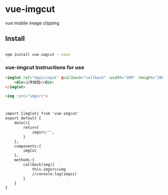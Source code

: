 # vue-imgcut

vue mobile image clipping

## Install

``` bash

npm install vue-imgcut --save
```

###  vue-imgcut Instructions for use 

``` html
<imgCut ref="Uppicinput" @callback="callback" :width="200" :height="200">
	<div>上传按钮</div>
</imgCut>

<img :src="imgsrc">



import {imgCut} from 'vue-imgcut'
export default {
	data(){
		return{
			imgsrc:'',
		}
	},
	components:{
		imgCut
	},
	methods:{
		callback(img){
			this.imgsrc=img
			//console.log(imgss)
		}
	}
}

```


